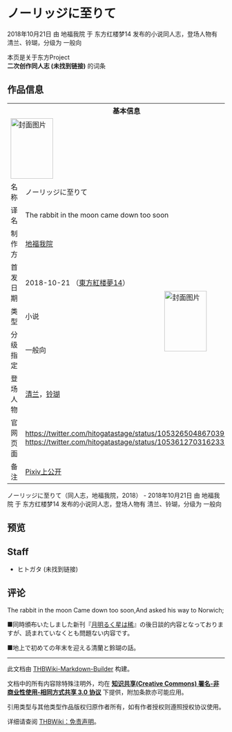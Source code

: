 # ノーリッジに至りて

<!-- source html: G:\repos\THBWiki-Markdown-Builder\THBWikiMarkdown\Temp\main\5\57\ns0%3A%E3%83%8E%E3%83%BC%E3%83%AA%E3%83%83%E3%82%B8%E3%81%AB%E8%87%B3%E3%82%8A%E3%81%A6.html -->

2018年10月21日 由 地福我院 于 东方红楼梦14 发布的小说同人志，登场人物有 清兰、铃瑚，分级为 一般向

本页是关于东方Project  
 **二次创作同人志 (未找到链接)** 的词条
## 作品信息

<table><tbody><tr><th colspan="3">基本信息</th></tr><tr><td class="cover-artwork-mobile" colspan="2"><a href="./文件-ノーリッジに至りて封面.jpg.md" class="image" title="封面图片"><img alt="封面图片" src="https://upload.thwiki.cc/thumb/7/74/%E3%83%8E%E3%83%BC%E3%83%AA%E3%83%83%E3%82%B8%E3%81%AB%E8%87%B3%E3%82%8A%E3%81%A6%E5%B0%81%E9%9D%A2.jpg/98px-%E3%83%8E%E3%83%BC%E3%83%AA%E3%83%83%E3%82%B8%E3%81%AB%E8%87%B3%E3%82%8A%E3%81%A6%E5%B0%81%E9%9D%A2.jpg" decoding="async" loading="lazy" width="98" height="140" srcset="https://upload.thwiki.cc/thumb/7/74/%E3%83%8E%E3%83%BC%E3%83%AA%E3%83%83%E3%82%B8%E3%81%AB%E8%87%B3%E3%82%8A%E3%81%A6%E5%B0%81%E9%9D%A2.jpg/147px-%E3%83%8E%E3%83%BC%E3%83%AA%E3%83%83%E3%82%B8%E3%81%AB%E8%87%B3%E3%82%8A%E3%81%A6%E5%B0%81%E9%9D%A2.jpg 1.5x, https://upload.thwiki.cc/thumb/7/74/%E3%83%8E%E3%83%BC%E3%83%AA%E3%83%83%E3%82%B8%E3%81%AB%E8%87%B3%E3%82%8A%E3%81%A6%E5%B0%81%E9%9D%A2.jpg/197px-%E3%83%8E%E3%83%BC%E3%83%AA%E3%83%83%E3%82%B8%E3%81%AB%E8%87%B3%E3%82%8A%E3%81%A6%E5%B0%81%E9%9D%A2.jpg 2x" data-file-width="535" data-file-height="761"></a></td>
</tr><tr><td class="label">名称</td><td colspan="2"> ノーリッジに至りて </td></tr><tr><td class="label">译名</td><td colspan="2"> The rabbit in the moon came down too soon </td></tr><tr><td class="label">制作方</td><td><a href="./地福我院.md" title="地福我院">地福我院</a></td><td class="cover-artwork" rowspan="5" style="min-width:140px;"><a href="./文件-ノーリッジに至りて封面.jpg.md" class="image" title="封面图片"><img alt="封面图片" src="https://upload.thwiki.cc/thumb/7/74/%E3%83%8E%E3%83%BC%E3%83%AA%E3%83%83%E3%82%B8%E3%81%AB%E8%87%B3%E3%82%8A%E3%81%A6%E5%B0%81%E9%9D%A2.jpg/98px-%E3%83%8E%E3%83%BC%E3%83%AA%E3%83%83%E3%82%B8%E3%81%AB%E8%87%B3%E3%82%8A%E3%81%A6%E5%B0%81%E9%9D%A2.jpg" decoding="async" loading="lazy" width="98" height="140" srcset="https://upload.thwiki.cc/thumb/7/74/%E3%83%8E%E3%83%BC%E3%83%AA%E3%83%83%E3%82%B8%E3%81%AB%E8%87%B3%E3%82%8A%E3%81%A6%E5%B0%81%E9%9D%A2.jpg/147px-%E3%83%8E%E3%83%BC%E3%83%AA%E3%83%83%E3%82%B8%E3%81%AB%E8%87%B3%E3%82%8A%E3%81%A6%E5%B0%81%E9%9D%A2.jpg 1.5x, https://upload.thwiki.cc/thumb/7/74/%E3%83%8E%E3%83%BC%E3%83%AA%E3%83%83%E3%82%B8%E3%81%AB%E8%87%B3%E3%82%8A%E3%81%A6%E5%B0%81%E9%9D%A2.jpg/197px-%E3%83%8E%E3%83%BC%E3%83%AA%E3%83%83%E3%82%B8%E3%81%AB%E8%87%B3%E3%82%8A%E3%81%A6%E5%B0%81%E9%9D%A2.jpg 2x" data-file-width="535" data-file-height="761"></a></td>
</tr><tr><td class="label">首发日期</td><td>2018-10-21&#160;（<a href="/展会作品列表?e=%E4%B8%9C%E6%96%B9%E7%BA%A2%E6%A5%BC%E6%A2%A6%2314">東方紅楼夢14</a>）</td></tr><tr><td class="label">类型</td><td>小说</td></tr><tr><td class="label">分级指定</td><td>一般向</td></tr><tr><td class="label">登场人物</td><td><a href="./清兰.md" title="清兰">清兰</a>，<a href="./铃瑚.md" title="铃瑚">铃瑚</a></td></tr>
<tr><td class="label">官网页面</td><td colspan="2"><a rel="nofollow" class="external free" href="https://twitter.com/hitogatastage/status/1053265048670396419">https://twitter.com/hitogatastage/status/1053265048670396419</a><br><a rel="nofollow" class="external free" href="https://twitter.com/hitogatastage/status/1053612703162331136">https://twitter.com/hitogatastage/status/1053612703162331136</a></td></tr><tr><td class="label">备注</td><td colspan="2"><a rel="nofollow" class="external text" href="https://www.pixiv.net/novel/show.php?id=10403449">Pixiv上公开</a></td></tr></tbody></table>

ノーリッジに至りて（同人志，地福我院，2018） - 2018年10月21日 由 地福我院 于 东方红楼梦14 发布的小说同人志，登场人物有 清兰、铃瑚，分级为 一般向
## 预览
## Staff
- ヒトガタ (未找到链接)

## 评论

  
The rabbit in the moon Came down too soon,And asked his way to Norwich;  

■同時頒布いたしました新刊『[月明るく星は稀](./月明るく星は稀.md)』の後日談的内容となっておりますが、読まれていなくとも問題ない内容です。  

■地上で初めての年末を迎える清蘭と鈴瑚の話。
  


  
  

  





---

此文档由 [THBWiki-Markdown-Builder](https://github.com/Delsin-Yu/THBWiki-Markdown-Builder) 构建。

文档中的所有内容除特殊注明外，均在 [**知识共享(Creative Commons) 署名-非商业性使用-相同方式共享 3.0 协议**](https://creativecommons.org/licenses/by-sa/3.0/deed.zh-hans) 下提供，附加条款亦可能应用。

引用类型与其他类型作品版权归原作者所有，如有作者授权则遵照授权协议使用。

详细请查阅 [THBWiki：免责声明](https://thbwiki.cc/THBWiki:%E5%85%8D%E8%B4%A3%E5%A3%B0%E6%98%8E)。

